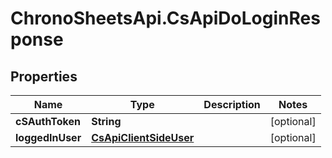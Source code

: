 # ChronoSheetsApi.CsApiDoLoginResponse

## Properties
Name | Type | Description | Notes
------------ | ------------- | ------------- | -------------
**cSAuthToken** | **String** |  | [optional] 
**loggedInUser** | [**CsApiClientSideUser**](CsApiClientSideUser.md) |  | [optional] 



